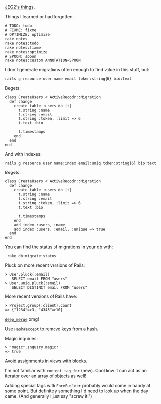  [JEG2's things](https://speakerdeck.com/jeg2/10-things-you-didnt-know-rails-could-do).

 Things I learned or had forgotten.

    # TODO: todo
    # FIXME: fixme
    # OPTIMIZE: optimize
    rake notes
    rake notes:todo
    rake notes:fixme
    rake notes:optimize
    # SPOON: spoon
    rake notes:custom ANNOTATION=SPOON

I don't generate migrations often enough to find value in this stuff, but:

    rails g resource user name email token:string{6} bio:text

Begets:

    class CreateUsers < ActiveRecodr::Migration
      def change
        create_table :users do |t|
          t.string :name
          t.string :email
          t.string :token, :limit => 6
          t.text :bio

          t.timestamps
        end
      end
    end

And with indexes:

    rails g resource user name:index email:uniq token:string{6} bio:text

Begets:

    class CreateUsers < ActiveRecodr::Migration
      def change
        create_table :users do |t|
          t.string :name
          t.string :email
          t.string :token, :limit => 6
          t.text :bio

          t.timestamps
        end
        add_index :users, :name
        add_index :users, :email, :unique => true
      end
    end

You can find the status of migrations in your db with:

     rake db:migrate:status

Pluck on more recent versions of Rails:

    > User.pluck(:email)
       SELECT email FROM "users"
    > User.uniq.pluck(:email)
       SELECT DISTINCT email FROM "users"

More recent versions of Rails have:

    > Project.group(:client).count
    => {"1234"=>3, "4345"=>10}

[`deep_merge`](http://apidock.com/rails/v3.0.9/Hash/deep_merge) omg!

Use `Hash#except` to remove keys from a hash.

Magic inquiries:

    > "magic".inquiry.magic?
    => true


[Avoid assignments in views with blocks](https://gist.github.com/xdite/3109315#32-use-blocks-to-avoid-assignments-in-views).

I'm not familiar with `content_tag_for` (new). Cool how it can act as an iterator over an array of objects as well!

Adding special tags with `FormBuilder` probably would come in handy at some point. But definitely something I'd need to look up  when the day came. (And generally I just say "screw it.")

